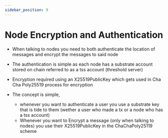 ```yaml
---
sidebar_position: 9
---
```


# Node Encryption and Authentication

- When talking to nodes you need to both authenticate the location of messages and encrypt the messages to said node
- The authentication is simple as each node has a substrate account stored on chain referred to as a tss account (threshold server)
- Encryption required using an X25519PublicKey which gets used in Cha Cha Poly25519 process for encryption

- The concept is simple,

  - whenever you want to authenticate a user you use a substrate key that is tide to them (wether a user who made a tx or a node who has a tss account)
  - Whenever you want to Encrypt a message (only when talking to nodes) you use their X25519PublicKey in the ChaChaPoly25119 scheme
